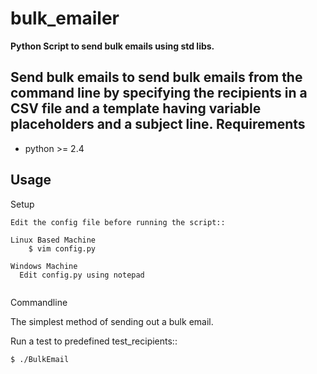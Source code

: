 # bulk_emailer

**Python Script to send bulk emails using std libs.**

Send bulk emails to send bulk emails from the command line by specifying the recipients in a CSV file and a template having variable placeholders and a subject line.
Requirements
------------

* python >= 2.4

Usage
-----
Setup
~~~~~
Edit the config file before running the script::

Linux Based Machine
    $ vim config.py

Windows Machine
  Edit config.py using notepad
    
~~~~~~~~~~~
Commandline

The simplest method of sending out a bulk email.

Run a test to predefined test_recipients::

    $ ./BulkEmail
